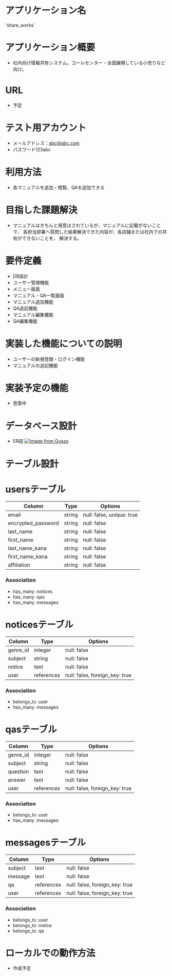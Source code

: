 # アプリケーション名
  'share_works'

# アプリケーション概要
- 社内向け情報共有システム。コールセンター・全国展開している小売りなど向け。

# URL
- 予定

# テスト用アカウント
- メールアドレス：abc@abc.com
- パスワード123abc

# 利用方法
- 各マニュアルを追加・閲覧、QAを追加できる

# 目指した課題解決
- マニュアルはきちんと用意はされているが、マニュアルに記載がないことで、
  各担当部署へ質問した結果解決できた内容が、各店舗または社内での共有ができないことを、
  解決する。

# 要件定義
- DB設計
- ユーザー管理機能
- メニュー画面
- マニュアル・QA一覧画面
- マニュアル追加機能
- QA追記機能
- マニュアル編集機能
- QA編集機能

# 実装した機能についての説明
 - ユーザーの新規登録・ログイン機能
 - マニュアルの追記機能

# 実装予定の機能
 - 思案中

# データベース設計
 - ER図
[![Image from Gyazo](https://i.gyazo.com/2fb92fda3139f7d4b5d43ee263e21537.png)](https://gyazo.com/2fb92fda3139f7d4b5d43ee263e21537)
# テーブル設計

# usersテーブル
| Column             | Type   | Options                   |
| ------------------ | ------ | ------------------------- |
| email              | string | null: false, unique: true |
| encrypted_password | string | null: false               |
| last_name          | string | null: false               |
| first_name         | string | null: false               |
| last_name_kana     | string | null: false               |
| first_name_kana    | string | null: false               |
| affiliation        | string | null: false               |

### Association
- has_many :notices
- has_many :qas
- has_many :messages

# noticesテーブル
| Column   | Type       | Options                        |
| -------- | ---------- | ------------------------------ |
| genre_id | integer    | null: false                    |
| subject  | string     | null: false                    |
| notice   | text       | null: false                    |
| user     | references | null: false, foreign_key: true |

### Association
- belongs_to :user
- has_many :messages

# qasテーブル
| Column   | Type       | Options                        |
| -------- | ---------- | -------------------------------|
| genre_id | integer    | null: false                    |
| subject  | string     | null: false                    |
| question | text       | null: false                    |
| answer   | text       | null: false                    |
| user     | references | null: false, foreign_key: true |

### Association
- belongs_to :user
- has_many :messages

# messagesテーブル
| Column  | Type       | Options                        |
| ------- | ---------- | -------------------------------|
| subject | text       | null: false                    |
| message | text       | null: false                    |
| qa      | references | null: false, foreign_key: true |
| user    | references | null: false, foreign_key: true |

### Association
- belongs_to :user
- belongs_to :notice
- belongs_to :qa

 # ローカルでの動作方法
 - 作成予定